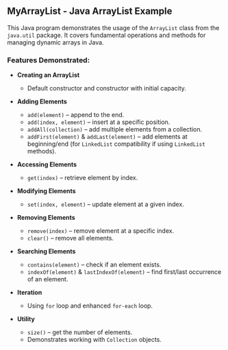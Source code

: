 ## MyArrayList - Java ArrayList Example

This Java program demonstrates the usage of the `ArrayList` class from the `java.util` package. It covers fundamental operations and methods for managing dynamic arrays in Java.

### Features Demonstrated:

* **Creating an ArrayList**

  * Default constructor and constructor with initial capacity.
* **Adding Elements**

  * `add(element)` – append to the end.
  * `add(index, element)` – insert at a specific position.
  * `addAll(collection)` – add multiple elements from a collection.
  * `addFirst(element)` & `addLast(element)` – add elements at beginning/end (for `LinkedList` compatibility if using `LinkedList` methods).
* **Accessing Elements**

  * `get(index)` – retrieve element by index.
* **Modifying Elements**

  * `set(index, element)` – update element at a given index.
* **Removing Elements**

  * `remove(index)` – remove element at a specific index.
  * `clear()` – remove all elements.
* **Searching Elements**

  * `contains(element)` – check if an element exists.
  * `indexOf(element)` & `lastIndexOf(element)` – find first/last occurrence of an element.
* **Iteration**

  * Using `for` loop and enhanced `for-each` loop.
* **Utility**

  * `size()` – get the number of elements.
  * Demonstrates working with `Collection` objects.


